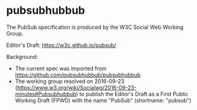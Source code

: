 # pubsubhubbub

The PubSub specification is produced by the W3C Social Web Working Group.

Editor's Draft: https://w3c.github.io/pubsub/

Background:
* The current spec was imported from https://github.com/pubsubhubbub/pubsubhubbub
* The working group resolved on 2016-09-23 (https://www.w3.org/wiki/Socialwg/2016-09-23-minutes#Pubsubhubbub) to publish the Editor's Draft as a First Public Working Draft (FPWD) with the name "PubSub" (shortname: "pubsub")
